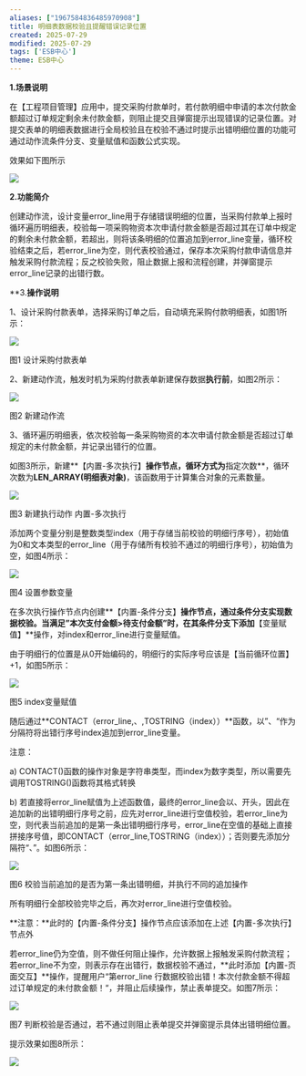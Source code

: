 ```yaml
---
aliases: ["1967584836485970908"]
title: 明细表数据校验且提醒错误记录位置
created: 2025-07-29
modified: 2025-07-29
tags: ['ESB中心']
theme: ESB中心
---
```


**1.场景说明**

在【工程项目管理】应用中，提交采购付款单时，若付款明细中申请的本次付款金额超过订单规定剩余未付款金额，则阻止提交且弹窗提示出现错误的记录位置。对提交表单的明细表数据进行全局校验且在校验不通过时提示出错明细位置的功能可通过动作流条件分支、变量赋值和函数公式实现。

效果如下图所示

![](https://myhelpdoc.oss-cn-heyuan.aliyuncs.com/mdimages/760033c8f700823227ec7c84cddd0a6d.jpg)

**2.功能简介**

创建动作流，设计变量error\_line用于存储错误明细的位置，当采购付款单上报时循环遍历明细表，校验每一项采购物资本次申请付款金额是否超过其在订单中规定的剩余未付款金额，若超出，则将该条明细的位置追加到error\_line变量，循环校验结束之后，若error\_line为空，则代表校验通过，保存本次采购付款申请信息并触发采购付款流程；反之校验失败，阻止数据上报和流程创建，并弹窗提示error\_line记录的出错行数。

**3.**操作说明**

1、设计采购付款表单，选择采购订单之后，自动填充采购付款明细表，如图1所示：

![](https://myhelpdoc.oss-cn-heyuan.aliyuncs.com/mdimages/a1566016bd345ef387fb4e70d6ec97f8.jpg)

图1 设计采购付款表单

2、新建动作流，触发时机为采购付款表单新建保存数据**执行前**，如图2所示：

![](https://myhelpdoc.oss-cn-heyuan.aliyuncs.com/mdimages/91af658cfe9717b3a10601d25fc92f3a.jpg)

图2 新建动作流

3、循环遍历明细表，依次校验每一条采购物资的本次申请付款金额是否超过订单规定的未付款金额，并记录出错行的位置。

如图3所示，新建**【内置-多次执行】**操作节点，循环方式为**指定次数**，循环次数为**LEN\_ARRAY(明细表对象)**，该函数用于计算集合对象的元素数量。

![](https://myhelpdoc.oss-cn-heyuan.aliyuncs.com/mdimages/1cbd10abb2293b301b1b09b522350025.jpg)

图3 新建执行动作 内置-多次执行

添加两个变量分别是整数类型index（用于存储当前校验的明细行序号），初始值为0和文本类型的error\_line（用于存储所有校验不通过的明细行序号），初始值为空，如图4所示：

![](https://myhelpdoc.oss-cn-heyuan.aliyuncs.com/mdimages/59dc0594f72eb82a80080770a2ed9f77.jpg)

图4 设置参数变量

在多次执行操作节点内创建**【内置-条件分支】**操作节点，通过条件分支实现数据校验。当满足”本次支付金额>待支付金额”时，在其条件分支下添加**【变量赋值】**操作，对index和error\_line进行变量赋值。

由于明细行的位置是从0开始编码的，明细行的实际序号应该是【当前循环位置】+1，如图5所示：

![](https://myhelpdoc.oss-cn-heyuan.aliyuncs.com/mdimages/d675bedeec450995918dd01d0e6feba8.jpg)

图5 index变量赋值

随后通过**CONTACT（error\_line,、,TOSTRING（index））**函数，以”、“作为分隔符将出错行序号index追加到error\_line变量。

注意：

a) CONTACT()函数的操作对象是字符串类型，而index为数字类型，所以需要先调用TOSTRING()函数将其格式转换

b) 若直接将error\_line赋值为上述函数值，最终的error\_line会以、开头，因此在追加新的出错明细行序号之前，应先对error\_line进行空值校验，若error\_line为空，则代表当前追加的是第一条出错明细行序号，error\_line在空值的基础上直接拼接序号值，即CONTACT（error\_line,TOSTRING（index））；否则要先添加分隔符“、”。如图6所示：

![](https://myhelpdoc.oss-cn-heyuan.aliyuncs.com/mdimages/ebc1c93cccdd45714a67434351cd0b4f.jpg)

图6 校验当前追加的是否为第一条出错明细，并执行不同的追加操作

所有明细行全部校验完毕之后，再次对error\_line进行空值校验。

**注意：**此时的【内置-条件分支】操作节点应该添加在上述【内置-多次执行】节点外

若error\_line仍为空值，则不做任何阻止操作，允许数据上报触发采购付款流程；若error\_line不为空，则表示存在出错行，数据校验不通过，**此时添加【内置-页面交互】**操作，提醒用户“第error\_line 行数据校验出错！本次付款金额不得超过订单规定的未付款金额！“，并阻止后续操作，禁止表单提交。如图7所示：

![](https://myhelpdoc.oss-cn-heyuan.aliyuncs.com/mdimages/a7bb72625575ce8e3af450277b8bdb52.jpg)

图7 判断校验是否通过，若不通过则阻止表单提交并弹窗提示具体出错明细位置。

提示效果如图8所示：

![](https://myhelpdoc.oss-cn-heyuan.aliyuncs.com/mdimages/2c8694affcb95410de6b881f52163a68.jpg)

